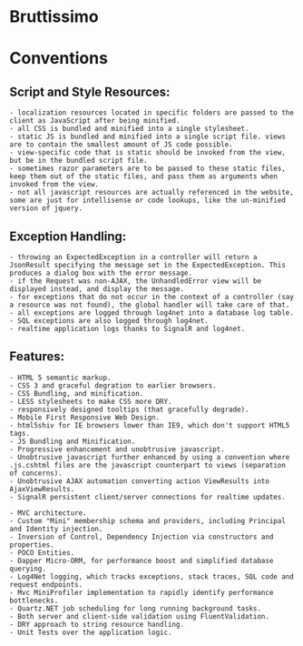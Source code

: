 Bruttissimo
===========


Conventions
===========


Script and Style Resources:
---------------------------

	- localization resources located in specific folders are passed to the client as JavaScript after being minified.
	- all CSS is bundled and minified into a single stylesheet.
	- static JS is bundled and minified into a single script file. views are to contain the smallest amount of JS code possible.
	- view-specific code that is static should be invoked from the view, but be in the bundled script file.
	- sometimes razor parameters are to be passed to these static files, keep them out of the static files, and pass them as arguments when invoked from the view.
	- not all javascript resources are actually referenced in the website, some are just for intellisense or code lookups, like the un-minified version of jquery.


Exception Handling:
-------------------

	- throwing an ExpectedException in a controller will return a JsonResult specifying the message set in the ExpectedException. This produces a dialog box with the error message.
	- if the Request was non-AJAX, the UnhandledError view will be displayed instead, and display the message.
	- for exceptions that do not occur in the context of a controller (say a resource was not found), the global handler will take care of that.
	- all exceptions are logged through log4net into a database log table.
	- SQL exceptions are also logged through log4net.
    - realtime application logs thanks to SignalR and log4net.


Features:
---------

	- HTML 5 semantic markup.
	- CSS 3 and graceful degration to earlier browsers.
	- CSS Bundling, and minification.
	- LESS stylesheets to make CSS more DRY.
	- responsively designed tooltips (that gracefully degrade).
	- Mobile First Responsive Web Design.
	- html5shiv for IE browsers lower than IE9, which don't support HTML5 tags.
	- JS Bundling and Minification.
	- Progressive enhancement and unobtrusive javascript.
	- Unobtrusive javascript further enhanced by using a convention where .js.cshtml files are the javascript counterpart to views (separation of concerns).
	- Unobtrusive AJAX automation converting action ViewResults into AjaxViewResults.
	- SignalR persistent client/server connections for realtime updates.

	- MVC architecture.
	- Custom "Mini" membership schema and providers, including Principal and Identity injection.
	- Inversion of Control, Dependency Injection via constructors and properties.
	- POCO Entities.
	- Dapper Micro-ORM, for performance boost and simplified database querying.
	- Log4Net logging, which tracks exceptions, stack traces, SQL code and request endpoints.
	- Mvc MiniProfiler implementation to rapidly identify performance bottlenecks.
    - Quartz.NET job scheduling for long running background tasks.
	- Both server and client-side validation using FluentValidation.
	- DRY approach to string resource handling.
	- Unit Tests over the application logic.